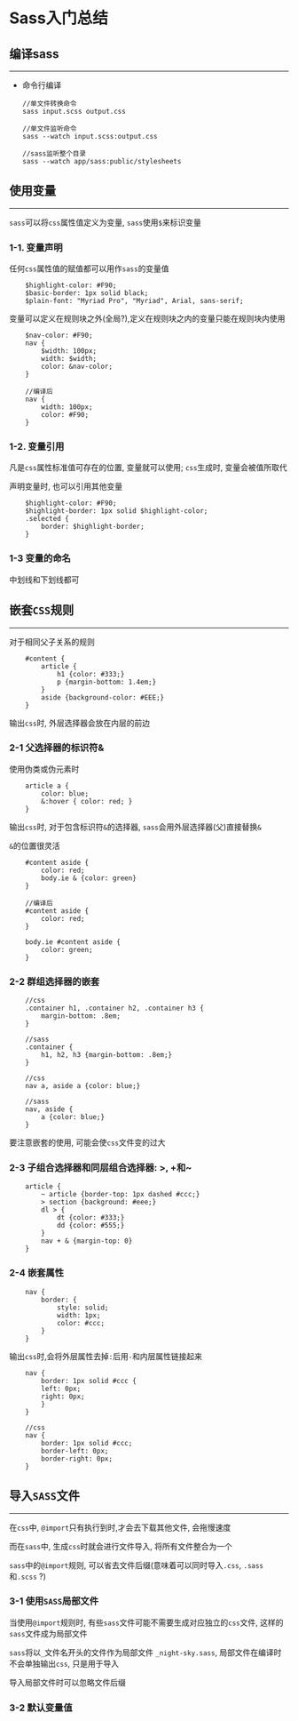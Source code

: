 # Sass入门总结

## 编译sass
***

- 命令行编译
  ```
  //单文件转换命令
  sass input.scss output.css
  
  //单文件监听命令
  sass --watch input.scss:output.css

  //sass监听整个目录
  sass --watch app/sass:public/stylesheets
  
  ```

## 使用变量
***
`sass`可以将`css`属性值定义为变量, `sass`使用`$`来标识变量

### 1-1. 变量声明

任何`css`属性值的赋值都可以用作`sass`的变量值
```
    $highlight-color: #F90;
    $basic-border: 1px solid black;
    $plain-font: "Myriad Pro", "Myriad", Arial, sans-serif;
```
变量可以定义在规则块之外(全局?),定义在规则块之内的变量只能在规则块内使用
```
    $nav-color: #F90;
    nav {
        $width: 100px;
        width: $width;
        color: &nav-color;
    }

    //编译后
    nav {
        width: 100px;
        color: #F90;
    }
```
### 1-2. 变量引用

凡是`css`属性标准值可存在的位置, 变量就可以使用; `css`生成时, 变量会被值所取代

声明变量时, 也可以引用其他变量
```
    $highlight-color: #F90;
    $highlight-border: 1px solid $highlight-color;
    .selected {
        border: $highlight-border;
    }
```

### 1-3 变量的命名
中划线和下划线都可

## 嵌套`CSS`规则
***
对于相同父子关系的规则
```
    #content {
        article {
            h1 {color: #333;}
            p {margin-bottom: 1.4em;}
        }
        aside {background-color: #EEE;}
    }
```

输出`css`时, 外层选择器会放在内层的前边

### 2-1 父选择器的标识符&
使用伪类或伪元素时
```
    article a {
        color: blue;
        &:hover { color: red; }
    }
```
输出`css`时, 对于包含标识符`&`的选择器, `sass`会用外层选择器(父)直接替换`&`

`&`的位置很灵活
```
    #content aside {
        color: red;
        body.ie & {color: green}
    }

    //编译后
    #content aside {
        color: red;
    }

    body.ie #content aside {
        color: green;
    }
```

### 2-2 群组选择器的嵌套
```
    //css
    .container h1, .container h2, .container h3 {
        margin-bottom: .8em;
    }

    //sass
    .container {
        h1, h2, h3 {margin-bottom: .8em;}
    }

    //css
    nav a, aside a {color: blue;}

    //sass
    nav, aside {
        a {color: blue;}
    }
```
要注意嵌套的使用, 可能会使`css`文件变的过大

### 2-3 子组合选择器和同层组合选择器: >, +和~
```
    article {
        ~ article {border-top: 1px dashed #ccc;}
        > section {background: #eee;}
        dl > {
            dt {color: #333;}
            dd {color: #555;}
        }
        nav + & {margin-top: 0}
    }
```

### 2-4 嵌套属性

```
    nav {
        border: {
            style: solid;
            width: 1px;
            color: #ccc;
        }
    }
```
输出`css`时,会将外层属性去掉`:`后用`-`和内层属性链接起来

```
    nav {
        border: 1px solid #ccc {
        left: 0px;
        right: 0px;
        }
    }

    //css
    nav {
        border: 1px solid #ccc;
        border-left: 0px;
        border-right: 0px;
    }
```

## 导入`SASS`文件
***

在`css`中, `@import`只有执行到时,才会去下载其他文件, 会拖慢速度

而在`sass`中, 生成`css`时就会进行文件导入, 将所有文件整合为一个

`sass`中的`@import`规则, 可以省去文件后缀(意味着可以同时导入`.css`, `.sass`和`.scss` ?)

### 3-1 使用`SASS`局部文件

当使用`@import`规则时, 有些`sass`文件可能不需要生成对应独立的`css`文件, 这样的`sass`文件成为局部文件

`sass`将以`_`文件名开头的文件作为局部文件
`_night-sky.sass`, 局部文件在编译时不会单独输出`css`, 只是用于导入

导入局部文件时可以忽略文件后缀

### 3-2 默认变量值
